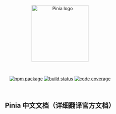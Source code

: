 <p align="center">
  <a href="https://pinia.vuejs.org" target="_blank" rel="noopener noreferrer">
    <img width="180" src="https://pinia.vuejs.org/logo.svg" alt="Pinia logo">
  </a>
</p>
<br/>
<p align="center">
  <a href="https://npmjs.com/package/pinia"><img src="https://badgen.net/npm/v/pinia" alt="npm package"></a>
  <a href="https://github.com/vuejs/pinia/actions/workflows/test.yml?query=branch%3Av2"><img src="https://github.com/vuejs/pinia/workflows/test/badge.svg?branch=v2" alt="build status"></a>
  <a href="https://codecov.io/github/vuejs/pinia"><img src="https://badgen.net/codecov/c/github/vuejs/pinia/v2" alt="code coverage"></a>
</p>
<br/>

<h2 align="center">
    Pinia 中文文档（详细翻译官方文档）
</h2>
